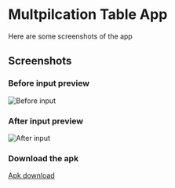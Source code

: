 # Multpilcation Table App
Here are some screenshots of the app
## Screenshots

### Before input preview 
![Before input](https://github.com/Swapnil7000/MutliplicationTable/blob/main/screenshots/Before_input.png)

### After input preview
![After input](https://github.com/Swapnil7000/MutliplicationTable/blob/main/screenshots/After_input.png)


### Download the apk


[Apk download](https://github.com/Swapnil7000/MutliplicationTable/releases/tag/1.0/app-debug.apk "Apk of MultiplicationTable")